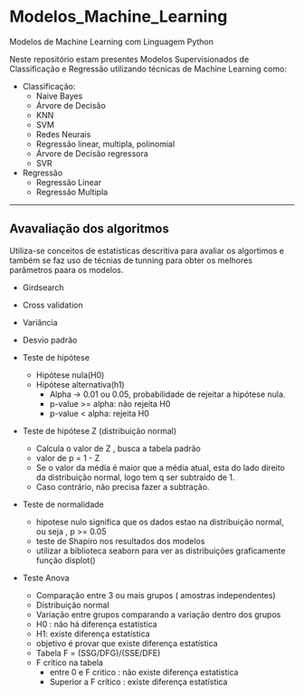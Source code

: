 # Modelos_Machine_Learning
Modelos de Machine Learning com Linguagem Python

Neste repositório estam presentes Modelos Supervisionados de Classificação e Regressão utilizando técnicas de Machine Learning como:<br>
* Classificação:
  * Naive Bayes
  * Árvore de Decisão
  * KNN 
  * SVM
  * Redes Neurais
  * Regressão linear, multipla, polinomial
  * Árvore de Decisão regressora
  * SVR 
* Regressão
  * Regressão Linear
  * Regressão Multipla
  
---

## Avavaliação dos algoritmos

Utiliza-se conceitos de estatisticas descritiva para avaliar os algortimos e também se faz uso de técnias de tunning para obter os melhores parãmetros paara os modelos.

* Girdsearch
* Cross validation
* Variância
* Desvio padrão
* Teste de hipótese
  * Hipótese nula(H0)
  * Hipótese alternativa(h1)
    * Alpha -> 0.01 ou 0.05, probabilidade de rejeitar a hipótese nula.
    * p-value >= alpha: não rejeita H0
    * p-value < alpha: rejeita H0
* Teste de hipótese Z (distribuição normal)
  * Calcula o valor de Z , busca a tabela padrão
  * valor de p = 1 - Z 
  * Se o valor da média é maior que a média atual, esta do lado direito da distribuição normal, logo tem q ser subtraido de 1.
  * Caso contrário, não precisa fazer a subtração.
  
* Teste de normalidade
  * hipotese nulo significa que os dados estao na distribuição normal, ou seja , p >= 0.05
  * teste de Shapiro nos resultados dos modelos
  * utilizar a biblioteca seaborn para ver as distribuições graficamente função displot()

* Teste Anova
  * Comparação entre 3 ou mais grupos ( amostras independentes)
  * Distribuição normal
  * Variação entre grupos comparando a variação dentro dos grupos
  * H0 : não há diferença estatística
  * H1: existe diferença estatística
  * objetivo é provar que existe diferença estatística
  * Tabela F = (SSG/DFG)/(SSE/DFE)
  * F crítico na tabela
    *  entre 0 e F critico : não existe diferença estatistica
    * Superior a F crítico : existe diferença estatística
  
